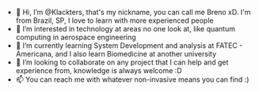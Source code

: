 - 👋 Hi, I’m @Klackters, that's my nickname, you can call me Breno xD. I'm from Brazil, SP, I love to learn with more experienced people
- 👀 I’m interested in technology at areas no one look at, like quantum computing in aerospace engineering
- 🌱 I’m currently learning System Development and analysis at FATEC - Americana, and I also learn Biomedicine at another university
- 💞️ I’m looking to collaborate on any project that I can help and get experience from, knowledge is always welcome :D
- 📫 You can reach me with whatever non-invasive means you can find :)
